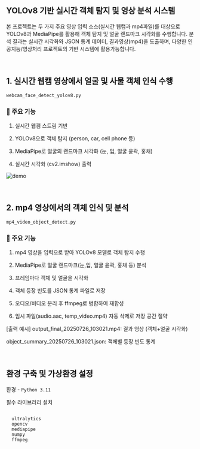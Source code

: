 ## YOLOv8 기반 실시간 객체 탐지 및 영상 분석 시스템
본 프로젝트는 두 가지 주요 영상 입력 소스(실시간 웹캠과 mp4파일)를 대상으로 YOLOv8과 MediaPipe를 활용해 객체 탐지 및 얼굴 랜드마크 시각화를 수행합니다.
분석 결과는 실시간 시각화와 JSON 통계 데이터, 결과영상(mp4)을 도출하며, 다양한 인공지능/영상처리 프로젝트의 기반 시스템에 활용가능합니다.

<br>

## 1. 실시간 웹캠 영상에서 얼굴 및 사물 객체 인식 수행
 `webcam_face_detect_yolov8.py`

 
### 🔧 주요 기능
1. 실시간 웹캠 스트림 기반

2. YOLOv8으로 객체 탐지 (person, car, cell phone 등)

3. MediaPipe로 얼굴의 랜드마크 시각화 (눈, 입, 얼굴 윤곽, 홍채)
4. 실시간 시각화 (cv2.imshow) 출력


![demo](static/facesetection.gif)



<br>

## 2. mp4 영상에서의 객체 인식 및 분석
`mp4_video_object_detect.py`

### 🔧 주요 기능 
1. mp4 영상을 입력으로 받아 YOLOv8 모델로 객체 탐지 수행

2. MediaPipe로 얼굴 랜드마크(눈,입, 얼굴 윤곽, 홍채 등) 분석

3. 프레임마다 객체 및 얼굴을 시각화

4. 객체 등장 빈도를 JSON 통계 파일로 저장

5. 오디오/비디오 분리 후 ffmpeg로 병합하여 재합성

6. 임시 파일(audio.aac, temp_video.mp4) 자동 삭제로 저장 공간 절약

[출력 예시]
output_final_20250726_103021.mp4: 결과 영상 (객체+얼굴 시각화)

object_summary_20250726_103021.json: 객체별 등장 빈도 통계

<br>

## 환경 구축 및 가상환경 설정
환경 - `Python 3.11`

필수 라이브러리 설치

<pre><code>
  ultralytics
  opencv
  mediapipe 
  numpy 
  ffmpeg
</code></pre>


